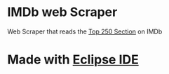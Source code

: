 # IMDb web Scraper
Web Scraper that reads the [Top 250 Section](https://www.imdb.com/chart/top) on IMDb

# Made with [Eclipse IDE](https://www.eclipse.org/ide/)
